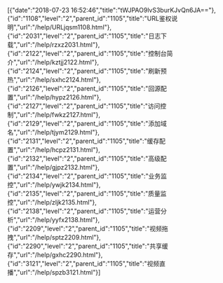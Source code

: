 [{"date":"2018-07-23 16:52:46","title":"tWJPAO9lvS3burKJvQn6JA=="},{"id":"1108","level":"2","parent_id":"1105","title":"URL鉴权说明","url":"/help/URLjqsm1108.html"},{"id":"2031","level":"2","parent_id":"1105","title":"日志下载","url":"/help/rzxz2031.html"},{"id":"2122","level":"2","parent_id":"1105","title":"控制台简介","url":"/help/kztjj2122.html"},{"id":"2124","level":"2","parent_id":"1105","title":"刷新预热","url":"/help/sxhc2124.html"},{"id":"2126","level":"2","parent_id":"1105","title":"回源配置","url":"/help/hypz2126.html"},{"id":"2127","level":"2","parent_id":"1105","title":"访问控制","url":"/help/fwkz2127.html"},{"id":"2129","level":"2","parent_id":"1105","title":"添加域名","url":"/help/tjym2129.html"},{"id":"2131","level":"2","parent_id":"1105","title":"缓存配置","url":"/help/hcpz2131.html"},{"id":"2132","level":"2","parent_id":"1105","title":"高级配置","url":"/help/gjpz2132.html"},{"id":"2134","level":"2","parent_id":"1105","title":"业务监控","url":"/help/ywjk2134.html"},{"id":"2135","level":"2","parent_id":"1105","title":"质量监控","url":"/help/zljk2135.html"},{"id":"2138","level":"2","parent_id":"1105","title":"运营分析","url":"/help/yyfx2138.html"},{"id":"2209","level":"2","parent_id":"1105","title":"视频拖拽","url":"/help/sptz2209.html"},{"id":"2290","level":"2","parent_id":"1105","title":"共享缓存","url":"/help/gxhc2290.html"},{"id":"3121","level":"2","parent_id":"1105","title":"视频直播","url":"/help/spzb3121.html"}]